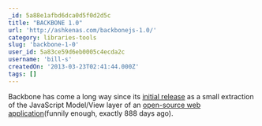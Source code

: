 ```yaml
---
_id: 5a88e1afbd6dca0d5f0d2d5c
title: "BACKBONE 1.0"
url: 'http://ashkenas.com/backbonejs-1.0/'
category: libraries-tools
slug: 'backbone-1-0'
user_id: 5a83ce59d6eb0005c4ecda2c
username: 'bill-s'
createdOn: '2013-03-23T02:41:44.000Z'
tags: []
---
```


Backbone has come a long way since its <a href="https://news.ycombinator.com/item?id=1787429">initial release</a> as a small extraction of the JavaScript Model/View layer of an <a href="http://documentcloud.org/home">open-source web application</a>(funnily enough, exactly 888 days ago).
